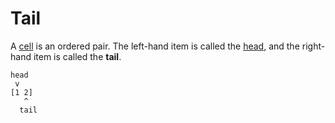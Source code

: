 # Tail

A [cell](cell) is an ordered pair. The left-hand item is called the [head](head), and the right-hand item is called the **tail**.

```
head
 v 
[1 2]
   ^
  tail
```

